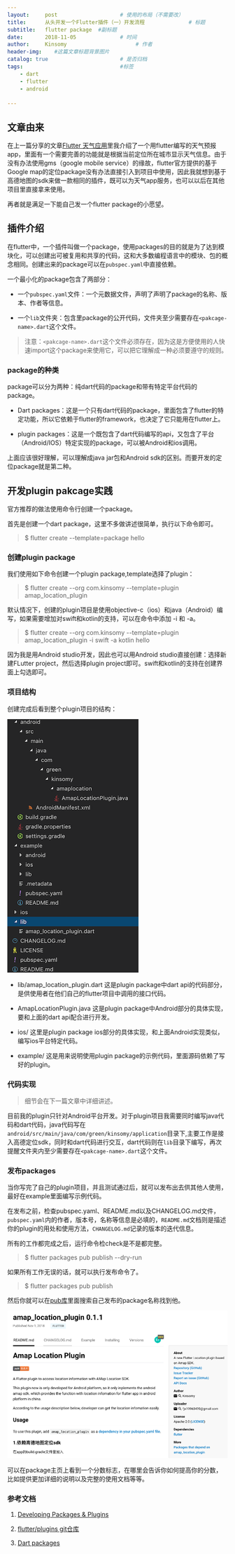 ```yaml
---
layout:     post                    # 使用的布局（不需要改）
title:      从头开发一个Flutter插件（一）开发流程              # 标题 
subtitle:   flutter package  #副标题
date:       2018-11-05              # 时间
author:     Kinsomy                      # 作者
header-img:    #这篇文章标题背景图片
catalog: true                       # 是否归档
tags:                               #标签   
    - dart
    - flutter
    - android

---
```


## 文章由来
在上一篇分享的文章[Flutter 天气应用](https://kinsomyjs.github.io/2018/10/17/Flutter-%E5%A4%A9%E6%B0%94/)里我介绍了一个用flutter编写的天气预报app，里面有一个需要完善的功能就是根据当前定位所在城市显示天气信息。由于没有办法使用gms（google mobile service）的缘故，flutter官方提供的基于Google map的定位package没有办法直接引入到项目中使用，因此我就想到基于高德地图的sdk来做一款相同的插件，既可以为天气app服务，也可以以后在其他项目里直接拿来使用。

再者就是满足一下能自己发一个flutter package的小愿望。



## 插件介绍
在flutter中，一个插件叫做一个package，使用packages的目的就是为了达到模块化，可以创建出可被复用和共享的代码，这和大多数编程语言中的模块、包的概念相同。创建出来的package可以在`pubspec.yaml`中直接依赖。

一个最小化的package包含了两部分：
* 一个`pubspec.yaml`文件：一个元数据文件，声明了声明了package的名称、版本、作者等信息。

* 一个`lib`文件夹：包含里package的公开代码，文件夹至少需要存在`<pakcage-name>.dart`这个文件。

> 注意：`<pakcage-name>.dart`这个文件必须存在，因为这是方便使用的人快速import这个package来使用它，可以把它理解成一种必须要遵守的规则。

### package的种类
package可以分为两种：纯dart代码的package和带有特定平台代码的package。

* Dart packages：这是一个只有dart代码的package，里面包含了flutter的特定功能，所以它依赖于flutter的framework，也决定了它只能用在flutter上。

* plugin packages：这是一个既包含了dart代码编写的api，又包含了平台（Android/IOS）特定实现的package，可以被Android和ios调用。

上面应该很好理解，可以理解成java jar包和Android sdk的区别。而要开发的定位package就是第二种。

## 开发plugin pakcage实践

官方推荐的做法使用命令行创建一个package。

首先是创建一个dart package，这里不多做讲述很简单，执行以下命令即可。

> $ flutter create --template=package hello

### 创建plugin package
我们使用如下命令创建一个plugin package,template选择了plugin：

>$ flutter create --org com.kinsomy --template=plugin amap_location_plugin

默认情况下，创建的plugin项目是使用objective-c（ios）和java（Android）编写，如果需要增加对swift和kotlin的支持，可以在命令中添加 -i 和 -a。
>$ flutter create --org com.kinsomy --template=plugin amap_location_plugin -i swift -a kotlin hello

因为我是用Android studio开发，因此也可以用Android studio直接创建：选择新建FLutter project，然后选择plugin project即可。swift和kotlin的支持在创建界面上勾选即可。

### 项目结构
创建完成后看到整个plugin项目的结构：

![](https://github.com/KinsomyJS/KinsomyJS.github.io/blob/master/img/2018-11-01-1.png)

* lib/amap_location_plugin.dart
这是plugin package中dart api的代码部分，是供使用者在他们自己的flutter项目中调用的接口代码。

* AmapLocationPlugin.java
这是plugin package中Android部分的具体实现，要和上面的dart api配合进行开发。

* ios/
这里是plugin package ios部分的具体实现，和上面Android实现类似，编写ios平台特定代码。

* example/
这是用来说明使用plugin package的示例代码，里面源码依赖了写好的plugin。


### 代码实现
>细节会在下一篇文章中详细讲述。

目前我的plugin只针对Android平台开发。对于plugin项目我需要同时编写java代码和dart代码，java代码写在`android/src/main/java/com/green/kinsomy/application`目录下,主要工作是接入高德定位sdk，同时和dart代码进行交互，dart代码则在`lib`目录下编写，再次提醒文件夹内至少需要存在`<pakcage-name>.dart`这个文件。

### 发布packages
当你写完了自己的plugin项目，并且测试通过后，就可以发布出去供其他人使用，最好在example里面编写示例代码。

在发布之前，检查pubspec.yaml、README.md以及CHANGELOG.md文件，`pubspec.yaml`内的作者，版本号，名称等信息是必填的，`README.md`文档则是描述你的plugin的用处和使用方法，`CHANGELOG.md`记录的版本的迭代信息。

所有的工作都完成之后，运行命令检check是不是都完整。
>$ flutter packages pub publish --dry-run

如果所有工作无误的话，就可以执行发布命令了。
>$ flutter packages pub publish

然后你就可以在[pub库](https://pub.dartlang.org/flutter/)里面搜索自己发布的package名称找到他。

![](https://github.com/KinsomyJS/KinsomyJS.github.io/blob/master/img/2018-11-05-1.png)

可以在package主页上看到一个分数标志，在哪里会告诉你如何提高你的分数，比如提供更加详细的说明以及完整的使用文档等等。

### 参考文档
1. [Developing Packages & Plugins](https://flutter.io/developing-packages/)

2. [flutter/plugins git仓库](https://github.com/flutter/plugins)

3. [ Dart packages](https://pub.dartlang.org/)
